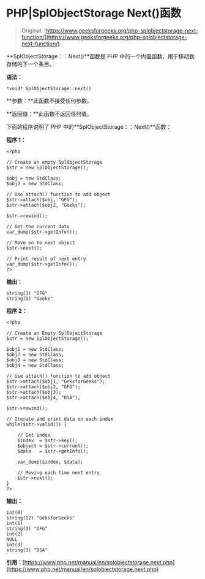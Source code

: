 # PHP|SplObjectStorage Next()函数

> Original: [https://www.geeksforgeeks.org/php-splobjectstorage-next-function/](https://www.geeksforgeeks.org/php-splobjectstorage-next-function/)

**SplObjectStorage：：Next()**函数是 PHP 中的一个内置函数，用于移动到存储的下一个条目。

**语法：**

```
*void* SplObjectStorage::next()
```

**参数：**此函数不接受任何参数。

**返回值：**此函数不返回任何值。

下面的程序说明了 PHP 中的**SplObjectStorage：：Next()**函数：

**程序 1：**

```
<?php

// Create an empty SplObjectStorage
$str = new SplObjectStorage();

$obj = new StdClass;
$obj2 = new StdClass;

// Use attach() function to add object
$str->attach($obj, "GFG");
$str->attach($obj2, "Geeks");

$str->rewind();

// Get the current data 
var_dump($str->getInfo());

// Move on to next object
$str->next();

// Print result of next entry
var_dump($str->getInfo());
?>
```

**输出：**

```
string(3) "GFG"
string(5) "Geeks"

```

**程序 2：**

```
<?php

// Create an Empty SplObjectStorage
$str = new SplObjectStorage();

$obj1 = new StdClass;
$obj2 = new StdClass;
$obj3 = new StdClass;
$obj4 = new StdClass;

// Use attach() function to add object
$str->attach($obj1, "GeksforGeeks");
$str->attach($obj2, "GFG");
$str->attach($obj3);
$str->attach($obj4, "DSA");

$str->rewind();

// Iterate and print data on each index
while($str->valid()) {

    // Get index 
    $index  = $str->key();
    $object = $str->current(); 
    $data   = $str->getInfo();

    var_dump($index, $data);

    // Moving each time next entry
    $str->next();
}
?>
```

**输出：**

```
int(0)
string(12) "GeksforGeeks"
int(1)
string(3) "GFG"
int(2)
NULL
int(3)
string(3) "DSA"

```

**引用：**[https://www.php.net/manual/en/splobjectstorage.next.php](https://www.php.net/manual/en/splobjectstorage.next.php)